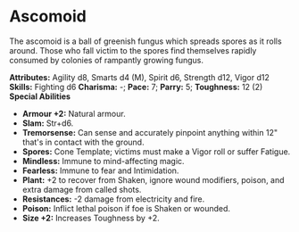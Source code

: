 # Ascomoid

The ascomoid is a ball of greenish fungus which spreads spores as it
rolls around. Those who fall victim to the spores find themselves
rapidly consumed by colonies of rampantly growing fungus.

**Attributes:** Agility d8, Smarts d4 (M), Spirit d6, Strength d12,
Vigor d12
**Skills:** Fighting d6
**Charisma:** -; **Pace:** 7; **Parry:** 5; **Toughness:** 12 (2)
**Special Abilities**

- **Armour +2:** Natural armour.
- **Slam:** Str+d6.
- **Tremorsense:** Can sense and accurately pinpoint anything within
12" that's in contact with the ground.
- **Spores:** Cone Template; victims must make a Vigor roll or suffer
Fatigue.
- **Mindless:** Immune to mind-affecting magic.
- **Fearless:** Immune to fear and Intimidation.
- **Plant:** +2 to recover from Shaken, ignore wound modifiers, poison,
and extra damage from called shots.
- **Resistances:** -2 damage from electricity and fire.
- **Poison:** Inflict lethal poison if foe is Shaken or wounded.
- **Size +2:** Increases Toughness by +2.
